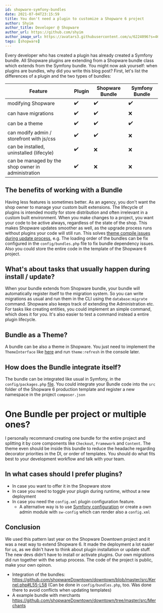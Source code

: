 ```yaml
---
id: shopware-symfony-bundles
date: 2021-07-04T23:15:59
title: You don't need a plugin to customize a Shopware 6 project
author: Shyim
author_title: Developer @ Shopware
author_url: https://github.com/shyim
author_image_url: https://avatars3.githubusercontent.com/u/6224096?s=460&u=18be3a2d46f07dd42fc2b6dee9b4b9b68bca28d2&v=4
tags: [shopware]
---
```


Every developer who has created a plugin has already created a Symfony bundle. All Shopware plugins are extending from a Shopware bundle class which extends from the Symfony bundle.
You might now ask yourself: when plugins are bundles, why did you write this blog post? First, let's list the differences of a plugin and the two types of bundles:

| Feature                                            	| Plugin 	| Shopware Bundle 	| Symfony Bundle 	|
|----------------------------------------------------	|--------	|-----------------	|----------------	|
| modifying Shopware                                 	| ✔️      	| ✔️               	| ✔️              	|
| can have migrations                                	| ✔️      	| ✔️               	| ❌              	|
| can be a theme                                     	| ✔️      	| ✔️               	| ✔️              	|
| can modify admin / storefront with js/css           | ✔️      	| ✔️               	| ❌              	|
| can be installed, uninstalled (lifecyle)           	| ✔️      	| ❌               	| ❌              	|
| can be managed by the shop owner in administration 	| ✔️      	| ❌               	| ❌              	|

## The benefits of working with a Bundle

Having less features is sometimes better.
As an agency, you don't want the shop owner to manage your custom built extensions. The lifecycle of plugins is intended mostly for store distribution and often irrelevant in a custom built environment.
When you make changes to a project, you want your code to be active always, regardless of the state of the shop. This makes Shopware updates smoother as well, as the upgrade process runs without plugins your code will still run.
This solves [theme compile issues during update process](https://github.com/adityatelange/hugo-PaperMod/discussions/456), e.g.
The loading order of the bundles can be fix configured in the `config/bundles.php` file to fix bundle dependency issues.
Also you could store the entire code in the template of the Shopware 6 project.

## What's about tasks that usually happen during install / update?

When your bundle extends from Shopware bundle, your bundle will automatically register itself to the migration system. So you can write migrations as usual and run them in the CLI using the `database:migrate` command.
Shopware also keeps track of extending the Administration etc. For tasks like creating entities, you could implement an simple command, which does it for you. 
It's also easier to test a command instead a entire plugin lifecycle. 

## Bundle as a Theme?

A bundle can be also a theme in Shopware. You just need to implement the `ThemeInterface` like [here](https://github.com/shopware/platform/blob/trunk/src/Storefront/Storefront.php#L23) and run `theme:refresh` in the console later.

## How does the Bundle integrate itself?

The bundle can be integrated like usual in Symfony, in the `config/packages.php` [file](https://github.com/shopware/production/blob/6.4/config/bundles.php#L19).
You could integrate your Bundle code into the `src` folder of the Shopware 6 production template and register a new namespace in the project `composer.json`

# One Bundle per project or multiple ones?

I personally recommand creating one bundle for the entire project and splitting it by core components like `Checkout`, `Framework` and `Content`. 
The theme even should be inside this bundle to reduce the headache regarding decorator priorities in the DI, or order of templates.
You should do what fits best to your development workflow and talk with your team.

## In what cases should I prefer plugins?

- In case you want to offer it in the Shopware store
- In case you need to toggle your plugin during runtime, without a new deployment
- In case you need the `config.xml` plugin configuration feature.
  - A alternative way is to use [Symfony configuration](https://symfony.com/doc/current/bundles/configuration.html) or create a own admin module with `sw-config` which can render also a `config.xml`

## Conclusion

We used this pattern last year on the Shopware Downtown project and it was a neat way to extend Shopware 6. It made the deployment a lot easier for us, as we didn't have to think about plugin installation or update stuff. 
The new devs didn't have to install or activate plugins. Our own migrations did run together with the setup process. 
The code of the project is public, make your own opinon.

- Integration of the bundles: https://github.com/shopwareDowntown/downtown/blob/master/src/Kernel.php#L55-L58 (Can be done in `config/bundles.php`, too. Was done there to avoid conflicts when updating templates)
- A example bundle with merchants https://github.com/shopwareDowntown/downtown/tree/master/src/Merchants

